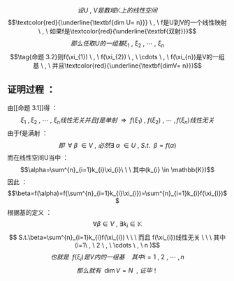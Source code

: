 $$设U \ , \ V 是数域\mathbb{K}上的线性空间$$
$$\textcolor{red}{\underline{\textbf{dim U= n}}} \ , \ f是U到V的一个线性映射 \ , \ 如果f是\textcolor{red}{\underline{\textbf{双射}}}$$
$$那么任取 U的一组基 \xi_{1} \ , \ \xi_{2} \ , \ \cdots \ , \ \xi_{n}$$
$$\tag{命题 3.2}则f(\xi_{1}) \ , \ f(\xi_{2}) \ , \ \cdots \ , \ f(\xi_{n})是V的一组基 \ , \ 并且\textcolor{red}{\underline{\textbf{dimV= n}}}$$
## 证明过程 ：
由[[命题 3.1]]得 ：
$$\xi_{1}\ , \xi_{2}\ , \ \cdots \ , \ \xi_{n}线性无关并且f是单射
\ \ \Rightarrow \ \ 
f(\xi_{1})\ , \ f(\xi_{2})\ , \ \cdots \ , f(\xi_{n})线性无关
$$
由于f是满射 ：
$$即 \ \ \forall \ \beta \ \in V \ , \ 必然 \exists \ \alpha \ \in U \ , \ 
S.t. \ \ \beta = f(\alpha)
$$
而在线性空间U当中 ：
$$\alpha=\sum^{n}_{i=1}k_{i}\xi_{i}\ \ \ 其中(k_{i} \in \mathbb{K})$$
因此 ：
$$\beta=f(\alpha)=f(\sum^{n}_{i=1}k_{i}\xi_{i})=\sum^{n}_{i=1}k_{i}f(\xi_{i})$$
根据基的定义 ：
$$\forall \beta \in V\ , \ \exists k_{i} \in \mathbb{K}$$
$$
S.t.\beta=\sum^{n}_{i=1}k_{i}f(\xi_{i}) 
\ \ \
而且
f(\xi_{i})线性无关
\ \ \ 
其中(i=1\ , \ 2 \ , \ \cdots \ , \ n )$$
$$也就是 \ \ f(\xi_{i})是V内的一组基 \ \ \ \ 其中i=1\ , \ 2 \ , \ \cdots \ , n$$
$$那么就有 \  \ \dim V =N\ \ , \ 证毕！$$